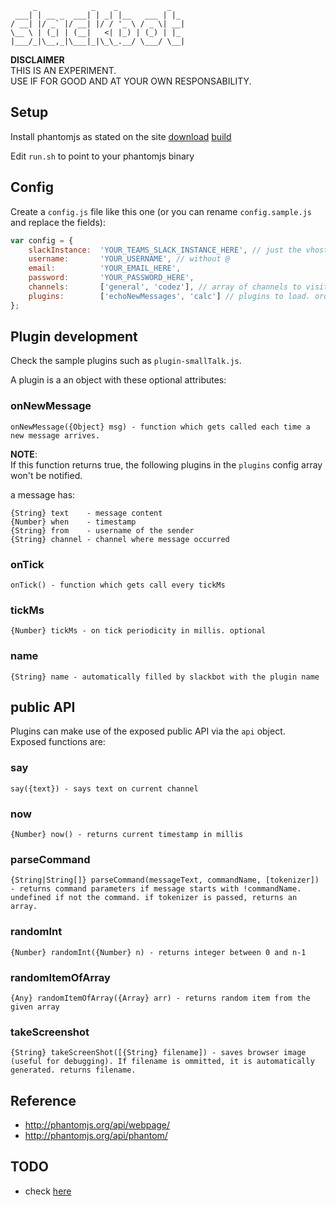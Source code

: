 	     _            _    _           _
	 ___| | __ _  ___| | _| |__   ___ | |_
	/ __| |/ _` |/ __| |/ / '_ \ / _ \| __|
	\__ \ | (_| | (__|   <| |_) | (_) | |_
	|___/_|\__,_|\___|_|\_\_.__/ \___/ \__|



**DISCLAIMER**  
THIS IS AN EXPERIMENT.  
USE IF FOR GOOD AND AT YOUR OWN RESPONSABILITY.



## Setup

Install phantomjs as stated on the site
[download](http://phantomjs.org/download.html)
[build](http://phantomjs.org/build.html)

Edit `run.sh` to point to your phantomjs binary



## Config

Create a `config.js` file like this one (or you can rename `config.sample.js` and replace the fields):

```javascript
var config = {
	slackInstance:  'YOUR_TEAMS_SLACK_INSTANCE_HERE', // just the vhost, not the whole domain
	username:       'YOUR_USERNAME', // without @
	email:          'YOUR_EMAIL_HERE',
	password:       'YOUR_PASSWORD_HERE',
	channels:       ['general', 'codez'], // array of channels to visit periodically
	plugins:        ['echoNewMessages', 'calc'] // plugins to load. order is relevant
};
```



## Plugin development

Check the sample plugins such as `plugin-smallTalk.js`.

A plugin is a an object with these optional attributes:



### onNewMessage

	onNewMessage({Object} msg) - function which gets called each time a new message arrives.

**NOTE**:  
If this function returns true, the following plugins in the `plugins` config array won't be notified.

a message has:

	{String} text    - message content
	{Number} when    - timestamp
	{String} from    - username of the sender
	{String} channel - channel where message occurred


### onTick

	onTick() - function which gets call every tickMs


### tickMs

	{Number} tickMs - on tick periodicity in millis. optional


### name

	{String} name - automatically filled by slackbot with the plugin name



## public API

Plugins can make use of the exposed public API via the `api` object.  
Exposed functions are:


### say

	say({text}) - says text on current channel


### now

	{Number} now() - returns current timestamp in millis


### parseCommand

	{String|String[]} parseCommand(messageText, commandName, [tokenizer]) - returns command parameters if message starts with !commandName. undefined if not the command. if tokenizer is passed, returns an array.


### randomInt

	{Number} randomInt({Number} n) - returns integer between 0 and n-1 


### randomItemOfArray

	{Any} randomItemOfArray({Array} arr) - returns random item from the given array


### takeScreenshot

	{String} takeScreenShot([{String} filename]) - saves browser image (useful for debugging). If filename is ommitted, it is automatically generated. returns filename.


## Reference

* http://phantomjs.org/api/webpage/
* http://phantomjs.org/api/phantom/



## TODO

* check [here](TODO.md)
